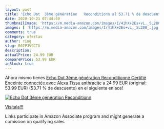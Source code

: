 ```yaml
---
layout: post
title: 'Echo Dot  3ème génération   Reconditionn al 53.71 % de descuento'
date: 2020-10-21 07:44:49
thumbnailImage: 'https://m.media-amazon.com/images/I/41hX+2Es+vL._SL200_.jpg'
images: [ 'https://m.media-amazon.com/images/I/41hX+2Es+vL._SL200_.jpg' ]
comments: true
category: ofertas
author: ring
slug: B07PJV9CTX
description:
actualPrice: 24.99 EUR
comparePrice: 53.99 EUR
inStock: true
---
```


Ahora mismo tienes [Echo Dot  3ème génération   Reconditionné Certifié  Enceinte connectée avec Alexa  Tissu anthracite](https://www.amazon.fr/dp/B07PJV9CTX/?tag=tolees0d-21) a 24.99 EUR (original: 53.99 EUR) (53.71 %  de descuento) en el siguiente enlace!

[![Echo Dot  3ème génération   Reconditionn](https://m.media-amazon.com/images/I/41hX+2Es+vL._SL200_.jpg)](https://www.amazon.fr/dp/B07PJV9CTX/?tag=tolees0d-21)

[Visítala!!!](https://www.amazon.fr/dp/B07PJV9CTX/?tag=tolees0d-21)

Links participate in Amazon Associate program and might generate a comission on qualifying sales

